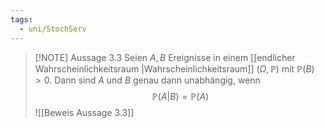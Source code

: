 ```yaml
---
tags:
  - uni/StochServ
---
```

> [!NOTE] Aussage 3.3 
> Seien $A,B$ Ereignisse in einem [[endlicher Wahrscheinlichkeitsraum |Wahrscheinlichkeitsraum]] $(\Omega, \mathbb P)$ mit $\mathbb P(B) > 0.$ Dann sind $A$ und $B$ genau dann unabhängig, wenn
> $$\mathbb P(A|B) = \mathbb P(A) $$
>![[Beweis Aussage 3.3]]